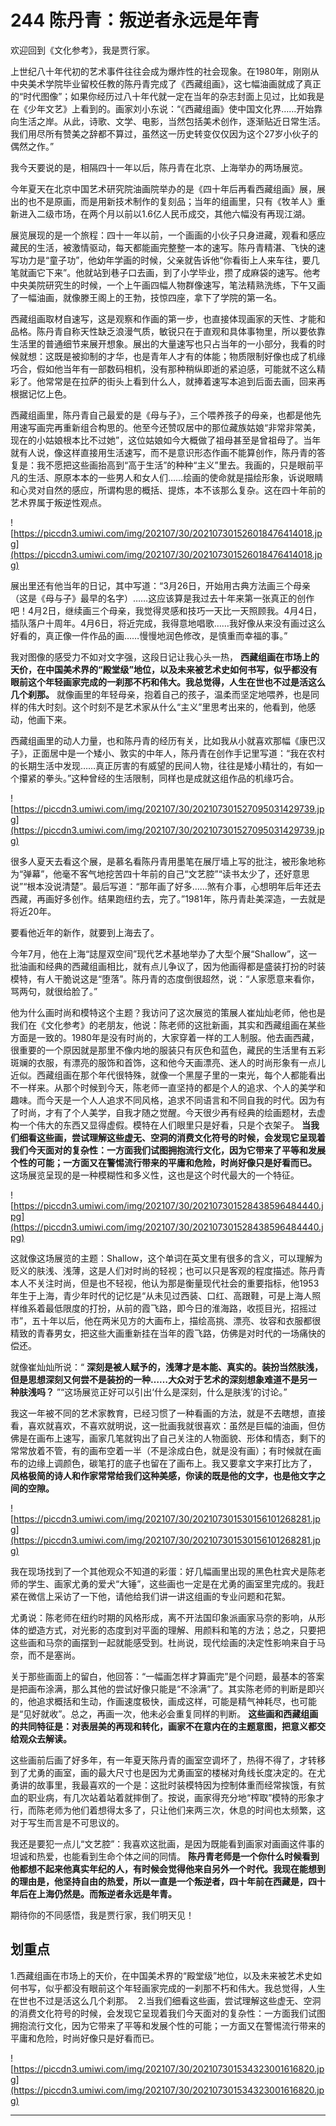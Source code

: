 # 244 陈丹青：叛逆者永远是年青

欢迎回到《文化参考》，我是贾行家。

上世纪八十年代初的艺术事件往往会成为爆炸性的社会现象。在1980年，刚刚从中央美术学院毕业留校任教的陈丹青完成了《西藏组画》，这七幅油画就成了真正的“时代图像”；如果你经历过八十年代就一定在当年的杂志封面上见过，比如我是在《少年文艺》上看到的。画家刘小东说：“《西藏组画》使中国文化界……开始靠向生活之岸。从此，诗歌、文学、电影，当然包括美术创作，逐渐贴近日常生活。我们用尽所有赞美之辞都不算过，虽然这一历史转变仅仅因为这个27岁小伙子的偶然之作。”

我今天要说的是，相隔四十一年以后，陈丹青在北京、上海举办的两场展览。

今年夏天在北京中国艺术研究院油画院举办的是《四十年后再看西藏组画》展，展出的也不是原画，而是用新技术制作的复刻品；当年的组画里，只有《牧羊人》重新进入二级市场，在两个月以前以1.6亿人民币成交，其他六幅没有再现江湖。

展览展现的是一个旅程：四十一年以前，一个画画的小伙子只身进藏，观看和感应藏民的生活，被激情驱动，每天都能画完整整一本的速写。陈丹青精湛、飞快的速写功力是“童子功”，他幼年学画的时候，父亲就告诉他“你看街上人来车往，要几笔就画它下来”。他就站到巷子口去画，到了小学毕业，攒了成麻袋的速写。他考中央美院研究生的时候，一个上午画四幅人物群像速写，笔法精熟洗练，下午又画了一幅油画，就像滕王阁上的王勃，技惊四座，拿下了学院的第一名。

西藏组画取材自速写，这是观察和作画的第一步，也直接体现画家的天性、才能和品格。陈丹青自称天性缺乏浪漫气质，敏锐只在于直观和具体事物里，所以要依靠生活里的普通细节来展开想象。展出的大量速写也只占当年的一小部分，我看的时候就想：这既是被抑制的才华，也是青年人才有的体能；物质限制好像也成了机缘巧合，假如他当年有一部数码相机，没有那种稍纵即逝的紧迫感，可能就不这么精彩了。他常常是在拉萨的街头上看到什么人，就捧着速写本追到后面去画，回来再根据记忆上色。

西藏组画里，陈丹青自己最爱的是《母与子》，三个喂养孩子的母亲，也都是他先用速写画完再重新组合构思的。他至今还赞叹居中的那位藏族姑娘“非常非常美，现在的小姑娘根本比不过她”，这位姑娘如今大概做了祖母甚至是曾祖母了。当年就有人说，像这样直接用生活速写，而不是意识形态作画不能算创作，陈丹青的答复是：我不愿把这些画抬高到“高于生活”的种种“主义”里去。我画的，只是眼前平凡的生活、原原本本的一些男人和女人们……绘画的使命就是描绘形象，诉说眼睛和心灵对自然的感应，所谓构思的概括、提炼，本不该那么复杂。这在四十年前的艺术界属于叛逆性观点。

![https://piccdn3.umiwi.com/img/202107/30/202107301526018476414018.jpg](https://piccdn3.umiwi.com/img/202107/30/202107301526018476414018.jpg)

展出里还有他当年的日记，其中写道：“3月26日，开始用古典方法画三个母亲（这是《母与子》最早的名字）……这应该算是我过去十年来第一张真正的创作吧！4月2日，继续画三个母亲，我觉得灵感和技巧一天比一天照顾我。4月4日，插队落户十周年。4月6日，将近完成，我得意地唱歌……我好像从来没有画过这么好看的，真正像一件作品的画……慢慢地润色修改，是慎重而幸福的事。”

我对图像的感受力不如对文字强，这段日记让我心头一热， **西藏组画在市场上的天价，在中国美术界的“殿堂级”地位，以及未来被艺术史如何书写，似乎都没有眼前这个年轻画家完成的一刹那不朽和伟大。我总觉得，人生在世也不过是活这么几个刹那。** 就像画里的年轻母亲，抱着自己的孩子，温柔而坚定地喂养，也是同样的伟大时刻。这个时刻不是艺术家从什么“主义”里思考出来的，他看到，他感动，他画下来。

西藏组画里的动人力量，也和陈丹青的经历有关，比如我从小就喜欢那幅《康巴汉子》，正面居中是一个矮小、敦实的中年人，陈丹青在创作手记里写道：“我在农村的长期生活中发现……真正厉害的有威望的民间人物，往往是矮小精壮的，有如一个攥紧的拳头。”这种曾经的生活限制，同样也是成就这组作品的机缘巧合。

![https://piccdn3.umiwi.com/img/202107/30/202107301527095031429739.jpg](https://piccdn3.umiwi.com/img/202107/30/202107301527095031429739.jpg)

很多人夏天去看这个展，是慕名看陈丹青用墨笔在展厅墙上写的批注，被形象地称为“弹幕”，他毫不客气地挖苦四十年前的自己“文艺腔”“读书太少了，还好意思说”“根本没说清楚”。最后写道：“那年画了好多……煞有介事，心想明年后年还去西藏，再画好多创作。结果跑纽约去，完了。”1981年，陈丹青赴美深造，一去就是将近20年。

要看他近年的新作，就要到上海去了。

今年7月，他在上海“誌屋双空间”现代艺术基地举办了大型个展“Shallow”，这一批油画和经典的西藏组画相比，就有点儿争议了，因为他画得都是盛装打扮的时装模特，有人干脆说这是“堕落”。陈丹青的态度倒很超然，说：“人家愿意来看你，骂两句，就很给脸了。”

他为什么画时尚和模特这个主题？我访问了这次展览的策展人崔灿灿老师，他也是我们在《文化参考》的老朋友，他说：陈老师的这批新画，其实和西藏组画在某些方面是一致的。1980年是没有时尚的，大家穿着一样的工人制服。他去画西藏，很重要的一个原因就是那里不像内地的服装只有灰色和蓝色，藏民的生活里有五彩斑斓的衣服，有漂亮的服饰和首饰，这和他今天画漂亮、迷人的时尚形象有一点儿近似。西藏组画在那个年代很特殊，就像一个黑屋子里的一束光，每个人都能看出不一样来。从那个时候到今天，陈老师一直坚持的都是个人的追求、个人的美学和趣味。而今天是一个人人追求不同风格，追求不同语言和不同自我的时代。因为有了时尚，才有了个人美学，自我才随之觉醒。今天很少再有经典的绘画题材，去虚构一个伟大的东西又显得虚假。模特在人们眼里只是好看，只是个衣架子。 **当我们细看这些画，尝试理解这些虚无、空洞的消费文化符号的时候，会发现它呈现着我们今天面对的复杂性：一方面我们试图拥抱流行文化，因为它带来了平等和发展个性的可能；一方面又在警惕流行带来的平庸和危险，时尚好像只是好看而已。** 这场展览呈现的是一种模糊性和多义性，这也是这个时代最大的一个特征。

![https://piccdn3.umiwi.com/img/202107/30/202107301528438596484440.jpg](https://piccdn3.umiwi.com/img/202107/30/202107301528438596484440.jpg)

这就像这场展览的主题：Shallow，这个单词在英文里有很多的含义，可以理解为贬义的肤浅、浅薄，这是人们对时尚的轻视；也可以只是客观的程度描述。陈丹青本人不关注时尚，但是也不轻视，他认为那是衡量现代社会的重要指标，他1953年生于上海，青少年时代的记忆是“从未见过西装、口红、高跟鞋，可是上海人照样维系着最低限度的打扮，从前的霞飞路，即今日的淮海路，收揽目光，招摇过市”，五十年以后，他在两米见方的大画布上，描绘高挑、漂亮、妆容和衣服都很精致的青春男女，把这些大画重新挂在当年的霞飞路，仿佛是对时代的一场痛快的偿还。

就像崔灿灿所说：“ **深刻是被人赋予的，浅薄才是本能、真实的。装扮当然肤浅，但是思想深刻又何尝不是装扮的一种……大众对于艺术的深刻想象难道不是另一种肤浅吗？** ”“这场展览正好可以引出‘什么是深刻，什么是肤浅’的讨论。”

我这一年被不同的艺术家教育，已经习惯了一种看画的方法，就是不去瞎想，直接看，喜欢就喜欢，不喜欢就明说，这一批画我就很喜欢：虽然是巨幅的油画，但仿佛是在画布上速写，画家几笔就钩出了自己关注的人物面貌、形体和情态，剩下的常常放着不管，有的画布空着一半（不是涂成白色，就是没有画）；有时候就在画布的边缘上调颜色，碳笔打的底子也留在了画布上。我又要拿文字来打比方了， **风格极简的诗人和作家常常给我们这种美感，你读的既是他的文字，也是他文字之间的空隙。**

![https://piccdn3.umiwi.com/img/202107/30/202107301530156101268281.jpg](https://piccdn3.umiwi.com/img/202107/30/202107301530156101268281.jpg)

我在现场找到了一个其他观众不知道的彩蛋：好几幅画里出现的黑色杜宾犬是陈老师的学生、画家尤勇的爱犬“大锤”，这些画也一定是在尤勇的画室里完成的。我赶紧在微信上采访了一下他，请他给我们讲一讲这组画的专业问题和花絮。

尤勇说：陈老师在纽约时期的风格形成，离不开法国印象派画家马奈的影响，从形体的塑造方式，对光影的态度到对平面的理解、用颜料和笔的方法；总之，只要把这些画和马奈的画摆到一起就能感受到。杜尚说，现代绘画的决定性影响来自于马奈，而不是塞尚。

关于那些画面上的留白，他回答：“一幅画怎样才算画完”是个问题，最基本的答案是把画布涂满，那么其他的尝试好像只能是“不涂满”了。其实陈老师的判断是即兴的，他追求概括和生动，作画速度极快，画成这样，可能是精气神耗尽，也可能是“见好就收”。总之，再画一次，他未必会重复同样的判断。 **这些画和西藏组画的共同特征是：对表层美的再现和转化，画家不在意内在的主题意图，把意义都交给观众去解读。**

这些画前后画了好多年，有一年夏天陈丹青的画室空调坏了，热得不得了，才转移到了尤勇的画室，画的最大尺寸也是因为尤勇画室的楼梯对角线长度决定的。在尤勇讲的故事里，我最喜欢的一个是：这批时装模特因为控制体重而经常挨饿，有贫血的职业病，有几次站着站着就摔倒了。按说，画家得充分地“榨取”模特的形象才行，而陈老师为他们着想得太多了，只让他们来两三次，休息的时间也太频繁，这对于写生而言是不可思议的。

我还是要犯一点儿“文艺腔”：我喜欢这批画，是因为既能看到画家对画画这件事的坦诚和热爱，也能看到生命个体之间的同情。 **陈丹青老师是一个你什么时候看到他都想不起来他真实年纪的人，有时候会觉得他来自另外一个时代。我现在能想到的理由是，他坚持自由的热爱，所以一直是一个叛逆者，四十年前在西藏是，四十年后在上海仍然是。而叛逆者永远是年青。**

期待你的不同感悟，我是贾行家，我们明天见！

## 划重点

1.西藏组画在市场上的天价，在中国美术界的“殿堂级”地位，以及未来被艺术史如何书写，似乎都没有眼前这个年轻画家完成的一刹那不朽和伟大。我总觉得，人生在世也不过是活这么几个刹那。 
2.当我们细看这些画，尝试理解这些虚无、空洞的消费文化符号的时候，会发现它呈现着我们今天面对的复杂性：一方面我们试图拥抱流行文化，因为它带来了平等和发展个性的可能；一方面又在警惕流行带来的平庸和危险，时尚好像只是好看而已。

![https://piccdn3.umiwi.com/img/202107/30/202107301534323001616820.jpg](https://piccdn3.umiwi.com/img/202107/30/202107301534323001616820.jpg)

---
